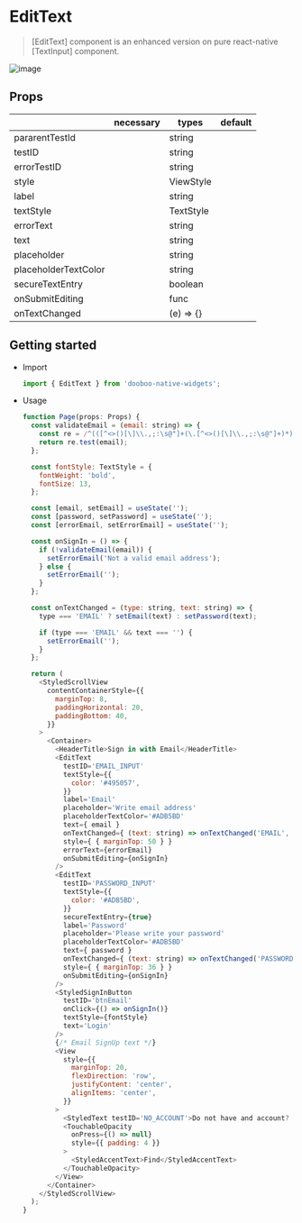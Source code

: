 # EditText
> [EditText] component is an enhanced version on pure react-native [TextInput] component.

![image](https://user-images.githubusercontent.com/27461460/62299053-28e6c680-b4af-11e9-8c59-61b79ad82c4d.png)

## Props
|                      | necessary | types        | default                      |
|----------------------|-----------|--------------|------------------------------|
| pararentTestId       |           | string       |                              |
| testID               |           | string       |                              |
| errorTestID          |           | string       |                              |
| style                |           | ViewStyle    |                              |
| label                |           | string       |                              |
| textStyle            |           | TextStyle    |                              |
| errorText            |           | string       |                              |
| text                 |           | string       |                              |
| placeholder          |           | string       |                              |
| placeholderTextColor |           | string       |                              |
| secureTextEntry      |           | boolean      |                              |
| onSubmitEditing      |           | func         |                              |
| onTextChanged        |           | (e) => {}    |                              |

## Getting started

* Import
  ```javascript
  import { EditText } from 'dooboo-native-widgets';
  ```

* Usage
  ```javascript
  function Page(props: Props) {
    const validateEmail = (email: string) => {
      const re = /^(([^<>()[\]\\.,;:\s@"]+(\.[^<>()[\]\\.,;:\s@"]+)*)|(".+"))@((\[[0-9]{1,3}\.[0-9]{1,3}\.[0-9]{1,3}\.[0-9]{1,3}\])|(([a-zA-Z\-0-9]+\.)+[a-zA-Z]{2,}))$/;
      return re.test(email);
    };

    const fontStyle: TextStyle = {
      fontWeight: 'bold',
      fontSize: 13,
    };

    const [email, setEmail] = useState('');
    const [password, setPassword] = useState('');
    const [errorEmail, setErrorEmail] = useState('');

    const onSignIn = () => {
      if (!validateEmail(email)) {
        setErrorEmail('Not a valid email address');
      } else {
        setErrorEmail('');
      }
    };

    const onTextChanged = (type: string, text: string) => {
      type === 'EMAIL' ? setEmail(text) : setPassword(text);

      if (type === 'EMAIL' && text === '') {
        setErrorEmail('');
      }
    };

    return (
      <StyledScrollView
        contentContainerStyle={{
          marginTop: 8,
          paddingHorizontal: 20,
          paddingBottom: 40,
        }}
      >
        <Container>
          <HeaderTitle>Sign in with Email</HeaderTitle>
          <EditText
            testID='EMAIL_INPUT'
            textStyle={{
              color: '#495057',
            }}
            label='Email'
            placeholder='Write email address'
            placeholderTextColor='#ADB5BD'
            text={ email }
            onTextChanged={ (text: string) => onTextChanged('EMAIL', text) }
            style={ { marginTop: 50 } }
            errorText={errorEmail}
            onSubmitEditing={onSignIn}
          />
          <EditText
            testID='PASSWORD_INPUT'
            textStyle={{
              color: '#ADB5BD',
            }}
            secureTextEntry={true}
            label='Password'
            placeholder='Please write your password'
            placeholderTextColor='#ADB5BD'
            text={ password }
            onTextChanged={ (text: string) => onTextChanged('PASSWORD', text) }
            style={ { marginTop: 36 } }
            onSubmitEditing={onSignIn}
          />
          <StyledSignInButton
            testID='btnEmail'
            onClick={() => onSignIn()}
            textStyle={fontStyle}
            text='Login'
          />
          {/* Email SignUp text */}
          <View
            style={{
              marginTop: 20,
              flexDirection: 'row',
              justifyContent: 'center',
              alignItems: 'center',
            }}
          >
            <StyledText testID='NO_ACCOUNT'>Do not have and account? </StyledText>
            <TouchableOpacity
              onPress={() => null}
              style={{ padding: 4 }}
            >
              <StyledAccentText>Find</StyledAccentText>
            </TouchableOpacity>
          </View>
        </Container>
      </StyledScrollView>
    );
  }
```
